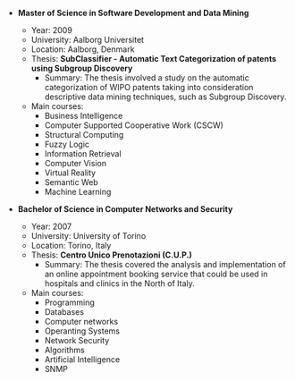 - **Master of Science in Software Development and Data Mining**
  - Year: 2009
  - University: Aalborg Universitet
  - Location: Aalborg, Denmark
  - Thesis: **SubClassifier - Automatic Text Categorization of patents using Subgroup Discovery**
     - Summary: The thesis involved a study on the automatic categorization of WIPO patents taking into consideration descriptive data mining techniques, such as Subgroup Discovery.
  - Main courses:
    - Business Intelligence
    - Computer Supported Cooperative Work (CSCW)
    - Structural Computing
    - Fuzzy Logic
    - Information Retrieval
    - Computer Vision
    - Virtual Reality
    - Semantic Web
    - Machine Learning

- **Bachelor of Science in Computer Networks and Security**
  - Year: 2007
  - University: University of Torino
  - Location: Torino, Italy
  - Thesis: **Centro Unico Prenotazioni (C.U.P.)**
     - Summary: The thesis covered the analysis and implementation of an online appointment booking service that could be used in hospitals and clinics in the North of Italy.
  - Main courses:
    - Programming
    - Databases
    - Computer networks
    - Operanting Systems
    - Network Security
    - Algorithms
    - Artificial Intelligence
    - SNMP
